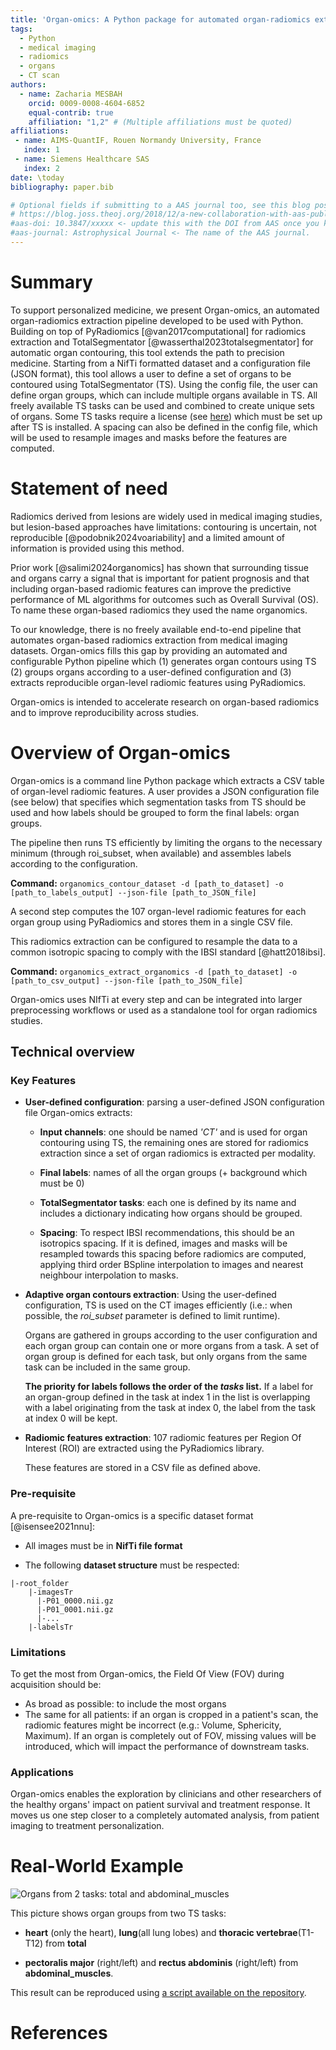 ```yaml
---
title: 'Organ-omics: A Python package for automated organ-radiomics extraction'
tags:
  - Python
  - medical imaging
  - radiomics
  - organs
  - CT scan
authors:
  - name: Zacharia MESBAH
    orcid: 0009-0008-4604-6852
    equal-contrib: true
    affiliation: "1,2" # (Multiple affiliations must be quoted)
affiliations:
 - name: AIMS-QuantIF, Rouen Normandy University, France
   index: 1
 - name: Siemens Healthcare SAS
   index: 2
date: \today
bibliography: paper.bib

# Optional fields if submitting to a AAS journal too, see this blog post:
# https://blog.joss.theoj.org/2018/12/a-new-collaboration-with-aas-publishing
#aas-doi: 10.3847/xxxxx <- update this with the DOI from AAS once you know it.
#aas-journal: Astrophysical Journal <- The name of the AAS journal.
---
```

# Summary

To support personalized medicine, we present Organ-omics, an automated organ-radiomics extraction pipeline developed to be used with Python. Building on top of PyRadiomics [@van2017computational] for radiomics extraction and TotalSegmentator [@wasserthal2023totalsegmentator] for automatic organ contouring, this tool extends the path to precision medicine.
Starting from a NifTi formatted dataset and a configuration file (JSON format), this tool allows a user to define a set of organs to be contoured using TotalSegmentator (TS). Using the config file, the user can define organ groups, which can include multiple organs available in TS. All freely available TS tasks can be used and combined to create unique sets of organs. Some TS tasks require a license (see [here](https://backend.totalsegmentator.com/license-academic/)) which must be set up after TS is installed.
A spacing can also be defined in the config file, which will be used to resample images and masks before the features are computed.


# Statement of need

Radiomics derived from lesions are widely used in medical imaging studies, but lesion-based approaches have limitations: contouring is uncertain, not reproducible [@podobnik2024voariability] and a limited amount of information is provided using this method.

Prior work [@salimi2024organomics] has shown that surrounding tissue and organs carry a signal that is important for patient prognosis and that including organ-based radiomic features can improve the predictive performance of ML algorithms for outcomes such as Overall Survival (OS). To name these organ-based radiomics they used the name organomics.

To our knowledge, there is no freely available end-to-end pipeline that automates organ-based radiomics extraction from medical imaging datasets. Organ-omics fills this gap by providing an automated and configurable Python pipeline which (1) generates organ contours using TS (2) groups organs according to a user-defined configuration and (3) extracts reproducible organ-level radiomic features using PyRadiomics.

Organ-omics is intended to accelerate research on organ-based radiomics and to improve reproducibility across studies.

# Overview of Organ-omics
Organ-omics is a command line Python package which extracts a CSV table of organ-level radiomic features. A user provides a JSON configuration file (see below) that specifies which segmentation tasks from TS should be used and how labels should be grouped to form the final labels: organ groups. 

The pipeline then runs TS efficiently by limiting the organs to the necessary minimum (through roi_subset, when available) and assembles labels according to the configuration.

**Command:** `organomics_contour_dataset -d [path_to_dataset] -o [path_to_labels_output] --json-file [path_to_JSON_file]`

A second step computes the 107 organ-level radiomic features for each organ group using PyRadiomics and stores them in a single CSV file.

This radiomics extraction can be configured to resample the data to a common isotropic spacing to comply with the IBSI standard [@hatt2018ibsi].



**Command:** `organomics_extract_organomics -d [path_to_dataset] -o [path_to_csv_output] --json-file [path_to_JSON_file]`

Organ-omics uses NIfTi at every step and can be integrated into larger preprocessing workflows or used as a standalone tool for organ radiomics studies.

## Technical overview

### Key Features
  - **User-defined configuration**: parsing a user-defined JSON configuration file Organ-omics extracts:
    - **Input channels**: one should be named *'CT'* and is used for organ contouring using TS, the remaining ones are stored for radiomics extraction since a set of organ radiomics is extracted per modality. 
  
    -  **Final labels**: names of all the organ groups (+ background which must be 0)

    - **TotalSegmentator tasks**: each one is defined by its name and includes a dictionary indicating how organs should be grouped.

    - **Spacing**: To respect IBSI recommendations, this should be an isotropics spacing. If it is defined, images and masks will be resampled towards this spacing before radiomics are computed, applying third order BSpline interpolation to images and nearest neighbour interpolation to masks.

 - **Adaptive organ contours extraction**: Using the user-defined configuration, TS is used on the CT images efficiently (i.e.: when possible, the *roi_subset* parameter is defined to limit runtime).
 
   Organs are gathered in groups according to the user configuration and each organ group can contain one or more organs from a task. A set of organ group is defined for each task, but only organs from the same task can be included in the same group.

   **The priority for labels follows the order of the *tasks* list.** If a label for an organ-group defined in the task at index 1 in the list is overlapping with a label originating from the task at index 0, the label from the task at index 0 will be kept.

 - **Radiomic features extraction**: 107 radiomic features per Region Of Interest (ROI) are extracted using the PyRadiomics library.
 
   These features are stored in a CSV file as defined above.


### Pre-requisite

A pre-requisite to Organ-omics is a specific dataset format [@isensee2021nnu]:

 - All images must be in **NifTi file format**

 - The following **dataset structure** must be respected:
  
  
```
|-root_folder
    |-imagesTr
      |-P01_0000.nii.gz
      |-P01_0001.nii.gz
      |-...
    |-labelsTr

```

### Limitations

To get the most from Organ-omics, the Field Of View (FOV) during acquisition should be:
 - As broad as possible: to include the most organs
 - The same for all patients: if an organ is cropped in a patient's scan, the radiomic features might be incorrect (e.g.: Volume, Sphericity, Maximum). If an organ is completely out of FOV, missing values will be introduced, which will impact the performance of downstream tasks.

### Applications

Organ-omics enables the exploration by clinicians and other researchers of the healthy organs' impact on patient survival and treatment response. It moves us one step closer to a completely automated analysis, from patient imaging to treatment personalization.


# Real-World Example

![Organs from 2 tasks: total and abdominal_muscles](./images/Mixed_tasks_organ_contours.png)

This picture shows organ groups from two TS tasks:

- **heart** (only the heart), **lung**(all lung lobes) and **thoracic vertebrae**(T1-T12) from **total**

- **pectoralis major** (right/left) and **rectus abdominis** (right/left) from **abdominal_muscles**.

This result can be reproduced using [a script available on the repository](https://github.com/Zhack47/Organ-omics/blob/main/examples/paper_example.sh).

# References